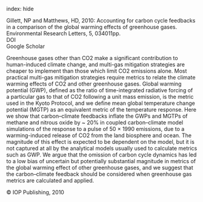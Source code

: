 index: hide

<div class="Citation">

  <div class="Citation-body">
    <div class="Citation-text">Gillett, NP and Matthews, HD, 2010: Accounting for carbon cycle feedbacks in a comparison of the global warming effects of greenhouse gases. <span class="Article-journal">Environmental Research Letters, </span><span class="Article-volume">5, </span>034011pp.</div>
    <div class="Citation-links">
      <div class="CitationLink" data-href="https://doi.org/10.1088/1748-9326/5/3/034011">
        <div class="CitationLink-icon CitationLink-Doi"></div>
        <div class="CitationLink-text">DOI</div>
      </div>
      <div class="CitationLink" data-href="https://scholar.google.com/scholar?q=10.1088/1748-9326/5/3/034011">
        <div class="CitationLink-icon CitationLink-Scholar"></div>
        <div class="CitationLink-text">Google Scholar</div>
      </div>
    </div>
  </div>
</div>

Greenhouse gases other than CO2 make a significant contribution to human-induced climate change, and multi-gas mitigation strategies are cheaper to implement than those which limit CO2 emissions alone. Most practical multi-gas mitigation strategies require metrics to relate the climate warming effects of CO2 and other greenhouse gases. Global warming potential (GWP), defined as the ratio of time-integrated radiative forcing of a particular gas to that of CO2 following a unit mass emission, is the metric used in the Kyoto Protocol, and we define mean global temperature change potential (MGTP) as an equivalent metric of the temperature response. Here we show that carbon–climate feedbacks inflate the GWPs and MGTPs of methane and nitrous oxide by ~ 20% in coupled carbon–climate model simulations of the response to a pulse of 50 × 1990 emissions, due to a warming-induced release of CO2 from the land biosphere and ocean. The magnitude of this effect is expected to be dependent on the model, but it is not captured at all by the analytical models usually used to calculate metrics such as GWP. We argue that the omission of carbon cycle dynamics has led to a low bias of uncertain but potentially substantial magnitude in metrics of the global warming effect of other greenhouse gases, and we suggest that the carbon–climate feedback should be considered when greenhouse gas metrics are calculated and applied.

<div class="Citation-copy">
&copy; IOP Publishing, 2010
</div>